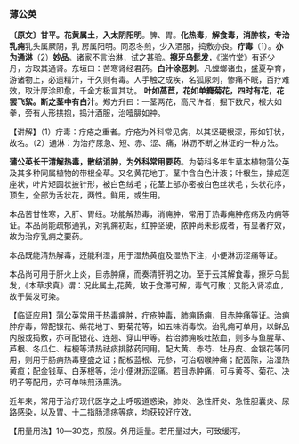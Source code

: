 ### 薄公英

**〔原文〕甘平。花黄属土**，**入太阴阳明**。脾、胃。**化热毒，解食毒，消肿核，专治乳痈**乳头属厥阴，乳
房属阳明。同忍冬煎，少入酒服，捣敷亦良。**疔毒**（1）。**亦为通淋**（2）**妙品**。诸家不言治淋，试之甚验。**擦牙乌髭发**，《瑞竹堂》有还少丹，方取其通肾。东垣曰：苦寒肾经君药。**白汁涂恶刺**。凡螳螂诸虫，盛夏孕育，游诸物上，必遗精汁，干久则有毒。人手触之成疾，名狐尿刺，惨痛不眠，百疗难效，取汁厚涂即愈，千金方极言其功。 **叶如萵苣，花如单瓣菊花，四时有花，花罢飞絮。断之茎中有白汁**。郑方升曰：一茎两花，高尺许者，掘下数尺，根大如拳，旁有人形拱抱，捣汁酒服，治噎膈如祌。

【讲解】（1）疔毒：疔疮之重者。疔疮为外科常见病，以其坚硬根深，形如钉状，故名。（2）通淋：为治疗尿急、短、赤、涩、痛，淋沥不断之淋证的一种方法。

**蒲公英长干清解热毒，散结消肿**，**为外科常用要药**。为菊科多年生草本植物蒲公英及其多种同属植物的带根全草。又名黄花地丁。茎中含白色汁液；叶根生，排成莲座状，叶片矩圆状披针形，被白色绒毛；花茎上部亦密被白色丝状毛；头状花序，顶生，全部为舌状花，两性。鲜用，或生用。

本品苦甘性寒，入肝、胃经。功能解热毒，消痈肿，常用于热毒痈肿疮疡及内痈等证。本品尚能疏郁通乳，对乳痈初起，红肿坚硬，脓肿尚未形成者，有显著疗效，故为治疗乳痈之要药。

本品既能清热解毒，还能利湿，用于湿热黄疽及湿热下注，小便淋沥涩痛等证。	

本品尚可用于肝火上炎，目赤肿痛，而奏清肝明之功。至于云其解食毒，擦牙乌髭发，《本草求真》谓：况此属土,花黄，故于食滞可解，毒气可散；又能入肾凉血，故于鬓发可染。 

【临证应用】蒲公英常用于热毒痈肿，疔疮肿毒，肺痈肠痈，目赤肿痛等证。治痈肿疔毒，常配银花、紫花地丁、野菊花等，如五味消毒饮。治乳痈可单用，以鲜品内服或捣敷，亦可配银花、连翘、穿山甲等。若治肺痈咳吐脓血，则多与鱼腥草、芦根、冬瓜仁、桔梗等清热祛痰排脓药同用。配大黄、赤芍、牡丹皮、金银花等同用，则用于肠痈热毒壅盛之证；配板蓝根、元参，可治咽喉肿痛；配茵陈，治湿热黄疸；配金钱草、白茅根等，治小便淋沥涩痛。若目赤肿痛，可与黄芩、菊花、决明子等配用，亦可单味煎汤熏洗。

近年来，常用于治疗现代医学之上呼吸道惑染，肺炎、急性肝炎、急性胆囊炎、尿路感染，以及胃、十二指肠溃疡等病，均获较好疗效。 

【用量用法】10—30克，煎服。外用适量。若用量过大，可致缓泻。
